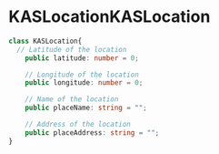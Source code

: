 # <a name="kaslocation"></a><span data-ttu-id="6694e-101">KASLocation</span><span class="sxs-lookup"><span data-stu-id="6694e-101">KASLocation</span></span>
```typescript
class KASLocation{
  // Latitude of the location
    public latitude: number = 0;

    // Longitude of the location
    public longitude: number = 0;

    // Name of the location
    public placeName: string = "";

    // Address of the location
    public placeAddress: string = "";
}
```
